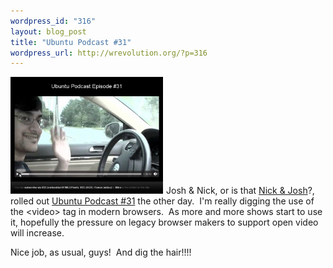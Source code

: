```yaml
--- 
wordpress_id: "316"
layout: blog_post
title: "Ubuntu Podcast #31"
wordpress_url: http://wrevolution.org/?p=316
---
```

<img class="alignleft size-full wp-image-318" style="margin-right: 5px;" title="Nick!" src="/images/2009/07/Screenshot.png" alt="Nick!" width="244" height="187" />Josh &amp; Nick, or is that <a href="http://nickandjosh.com/">Nick &amp; Josh</a>?, rolled out <a href="http://ubuntupodcast.net/2009/07/22/ubuntu-podcast-episode-31/">Ubuntu Podcast #31</a> the other day.  I'm really digging the use of the &lt;video&gt; tag in modern browsers.  As more and more shows start to use it, hopefully the pressure on legacy browser makers to support open video will increase.

Nice job, as usual, guys!  And dig the hair!!!!

